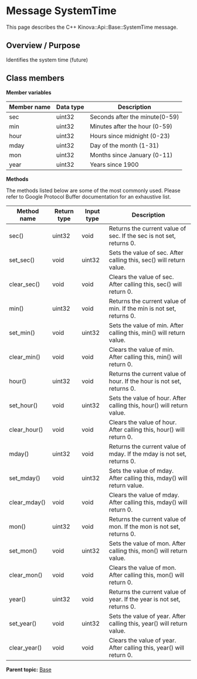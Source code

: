 # Message SystemTime

This page describes the C++ Kinova::Api::Base::SystemTime message.

## Overview / Purpose

Identifies the system time \(future\)

## Class members

 **Member variables** 

|Member name|Data type|Description|
|-----------|---------|-----------|
|sec|uint32|Seconds after the minute\(0-59\)|
|min|uint32|Minutes after the hour \(0-59\)|
|hour|uint32|Hours since midnight \(0-23\)|
|mday|uint32|Day of the month \(1-31\)|
|mon|uint32|Months since January \(0-11\)|
|year|uint32|Years since 1900|

 **Methods** 

The methods listed below are some of the most commonly used. Please refer to Google Protocol Buffer documentation for an exhaustive list.

|Method name|Return type|Input type|Description|
|-----------|-----------|----------|-----------|
|sec\(\)|uint32|void|Returns the current value of sec. If the sec is not set, returns 0.|
|set\_sec\(\)|void|uint32|Sets the value of sec. After calling this, sec\(\) will return value.|
|clear\_sec\(\)|void|void|Clears the value of sec. After calling this, sec\(\) will return 0.|
|min\(\)|uint32|void|Returns the current value of min. If the min is not set, returns 0.|
|set\_min\(\)|void|uint32|Sets the value of min. After calling this, min\(\) will return value.|
|clear\_min\(\)|void|void|Clears the value of min. After calling this, min\(\) will return 0.|
|hour\(\)|uint32|void|Returns the current value of hour. If the hour is not set, returns 0.|
|set\_hour\(\)|void|uint32|Sets the value of hour. After calling this, hour\(\) will return value.|
|clear\_hour\(\)|void|void|Clears the value of hour. After calling this, hour\(\) will return 0.|
|mday\(\)|uint32|void|Returns the current value of mday. If the mday is not set, returns 0.|
|set\_mday\(\)|void|uint32|Sets the value of mday. After calling this, mday\(\) will return value.|
|clear\_mday\(\)|void|void|Clears the value of mday. After calling this, mday\(\) will return 0.|
|mon\(\)|uint32|void|Returns the current value of mon. If the mon is not set, returns 0.|
|set\_mon\(\)|void|uint32|Sets the value of mon. After calling this, mon\(\) will return value.|
|clear\_mon\(\)|void|void|Clears the value of mon. After calling this, mon\(\) will return 0.|
|year\(\)|uint32|void|Returns the current value of year. If the year is not set, returns 0.|
|set\_year\(\)|void|uint32|Sets the value of year. After calling this, year\(\) will return value.|
|clear\_year\(\)|void|void|Clears the value of year. After calling this, year\(\) will return 0.|

**Parent topic:** [Base](../references/summary_Base.md)

